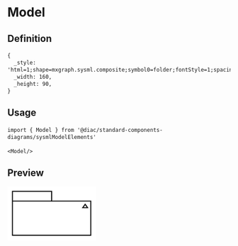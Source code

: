 # Model

## Definition

```
{
  _style: 'html=1;shape=mxgraph.sysml.composite;symbol0=folder;fontStyle=1;spacingTop=15;tabWidth=80;tabHeight=20;tabPosition=left;symbol1=triangle;symbol1Width=7;symbol1Height=10;symbol1Align=right;symbol1VerticalAlign=top;symbol1Spacing=8;symbol1VSpacing=25;symbol1Direction=north;strokeWidth=2;whiteSpace=wrap;align=center;',
  _width: 160,
  _height: 90,
}
```

## Usage

```
import { Model } from '@diac/standard-components-diagrams/sysmlModelElements'

<Model/>
```

## Preview

<img src="./model.png" width="200"/>
